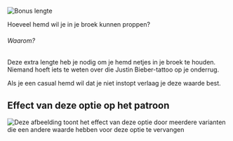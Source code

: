 ![Bonus lengte](lengthbonus.svg)

Hoeveel hemd wil je in je broek kunnen proppen?

<Note>

###### Waarom?

Deze extra lengte heb je nodig om je hemd netjes in je broek te houden.
Niemand hoeft iets te weten over die Justin Bieber-tattoo op je onderrug.

Als je een casual hemd wil dat je niet instopt verlaag je deze waarde best.

</Note>

## Effect van deze optie op het patroon

![Deze afbeelding toont het effect van deze optie door meerdere varianten die een andere waarde hebben voor deze optie te vervangen](simone_lengthbonus_sample.svg "Effect van deze optie op het patroon")
